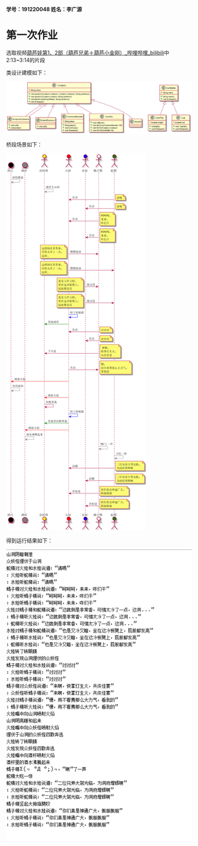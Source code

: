 **学号：191220048	姓名：李广源**

# 第一次作业

选取视频[葫芦娃第1、2部（葫芦兄弟＋葫芦小金刚）_哔哩哔哩_bilibili](https://www.bilibili.com/video/BV1zQ4y1d7dQ?p=8)中2:13~3:14的片段

类设计建模如下：

 ![P1类设计](.\uml\characters.png)

桥段场景如下：

 ![P1时序](.\uml\timeline.png)

得到运行结果如下：

 ![P1运行结果](.\uml\result.png)
